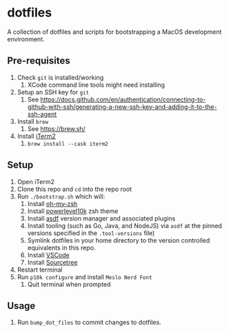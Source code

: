 # dotfiles

A collection of dotfiles and scripts for bootstrapping a MacOS development environment.

## Pre-requisites
1. Check `git` is installed/working
    1. XCode command line tools might need installing
1. Setup an SSH key for `git`
    1. See https://docs.github.com/en/authentication/connecting-to-github-with-ssh/generating-a-new-ssh-key-and-adding-it-to-the-ssh-agent
1. Install `brew`
    1. See https://brew.sh/
1. Install [iTerm2](https://iterm2.com/)
    1. `brew install --cask iterm2`

## Setup
1. Open iTerm2
1. Clone this repo and `cd` into the repo root
1. Run `./bootstrap.sh` which will:
    1. Install [oh-my-zsh](https://ohmyz.sh/)
    1. Install [powerlevel10k](https://github.com/romkatv/powerlevel10k) zsh theme
    1. Install [asdf](https://asdf-vm.com/) version manager and associated plugins
    1. Install tooling (such as Go, Java, and NodeJS) via `asdf` at the pinned versions specified in the `.tool-versions` file)
    1. Symlink dotfiles in your home directory to the version controlled equivalents in this repo.
    1. Install [VSCode](https://code.visualstudio.com/)
    1. Install [Sourcetree](https://www.sourcetreeapp.com/)
1. Restart terminal
1. Run `p10k configure` and install `Meslo Nerd Font`
    1. Quit terminal when prompted

## Usage
1. Run `bump_dot_files` to commit changes to dotfiles.
